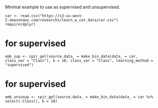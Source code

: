 Minimal example to use as supervised and unsupervised.

```{r}
car <- read.csv("https://s3-us-west-2.amazonaws.com/researchs/learn_w_cat_data/car.csv")
require(dplyr)
```

# for supervised

```{r}
emb_sup <- cpir_gel(source.data_ = make_bin_data(data_ = car, class_var = "Class"), k = 10, class_var = "Class", learning_method = "supervised")
```

# for supervised
```{r}
emb_unsunup <- cpir_gel(source.data_ = make_bin_data(data_ = car %>% select(-Class)), k = 10)
```
